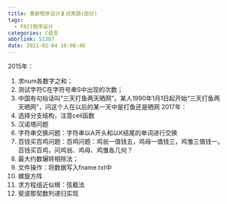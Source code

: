 ```yaml
---
title: 重邮程序设计复试真题(部分)
tags:
  - F021程序设计
categories: C语言
abbrlink: 51387
date: 2021-02-04 10:08:48
---
```

2015年：
1. 求num各数字之和；
2. 测试字符C在字符号串S中出现的次数；
3. 中国有句俗话叫“三天打鱼两天晒网”。某人1990年1月1日起开始“三天打鱼两天晒网”，问这个人在以后的某一天中是打鱼还是晒网
2017年：
1. 选择分支结构，注意ceil函数
2. 汉诺塔问题
3. 字符串交换问题：字符串以A开头和以K结尾的单词进行交换
4. 百钱买百鸡问题：百鸡问题：鸡翁一值钱五，鸡母一值钱三，鸡雏三值钱一。百钱买百鸡，问鸡翁、鸡母、鸡雏各几何？
5. 最大约数辗转相除法；
6. 文件操作：将数据写入fname.txt中
7. 螺旋方阵
8. 求方程组近似根：弦截法
9. 斐波那契数列递归实现